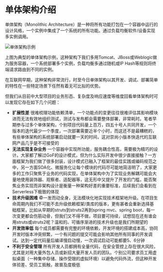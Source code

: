 # 单体架构介绍

单体架构（Monolithic Architecture）是一种将所有功能打包在一个容器中运行的设计风格，一个实例中集成了一个系统的所有功能。通过负载均衡软件/设备实现多实例调用。

![单体架构示例](https://raw.githubusercontent.com/gudaoxuri/Microservices-Architecture/master/resources/images/microservices-architecture.svg?sanitize=true)

上图为典型的单体架构示例，这种架构下我们多用Tomcat、JBoss或Weblogic做为服务容器，一个系统部署多个实例，负载均衡多通过随机或IP Hash等规则将终端请求路由到不同的实例。

在互联网早期，这种架构非常流行，时至今日单体架构以其开发、调试、部署简单的特性在一些特定场景下任然有着无可比拟的优势。

但我们从目前中大型项目的业务形态、复杂度及响应速度等维度回看单体架构时可以发现它存在如下几个问题：

* **扩展性差** 很难梳理功能依赖清单，一个功能点的变更往往很难评估其影响模块进而无法有效地组织测试，测试与发布都会需要整体部署，非常耗时。笔者早期参与过多个单体架构，个别项目代码量上百万，四五十号人共同开发，一个版本的迭代最少一个季度，一次部署需要近半个小时，而这还不是最糟糕的，有些单体架构的系统部署启动就要一天的时间，这对崇尚小版本快迭代的互联网产品几乎是不可接受的
* **无法实现复杂业务** 一个容器中实现所功能，服务耦合性高，需要极为精巧的设计。大家都了解过GoF的设计模式，但为什么实际开发中很少直接接触？一方面框架为我们做了很多封装，设计模式已融入了框架的最佳实践或编码规范之中，另一方面SOA化、微服务化让每个模块的代码尽可能地简洁明了，大家更多的工作只聚焦于业务的代码实现，在单体架构中为了实现业务解耦可能会大量地使用装饰器、观察者、适配器等，这无形中又提升了开发的门槛，能否聚焦业务实现而非架构设计是衡量一种架构好差的重要标准，后续我们会看到在Serverless下极致的体现
* **技术升级困难** 牵一发而动全身，无法模块化地实现技术框架地升级。在项目生命周期内我们不可能不去升级依赖框架/类库的版本，更有甚者会重新选择基础框架，比如从早期的struts到struts2再到spring mvc、spring boot，每一次变更都会伤筋动骨，但我们又不得不做，项目要可持续，试想现在还有谁会用struts或struts2呢？温和的、可循序渐进的技术升级也是我们所期望的
* **开发效率低** 每个成员都需要有完整的环境依赖，开发环境的搭建成本高，协同开发时版本冲突频繁，一个有问题的提交可能会影响其他所有同事的开发调试。达到一定代码量后编译慢启动慢，一次调试启动可能都要5、6分钟
* **不利于安全管理** 所有开发人员都拥有全量代码，在安全管控上存在很大风险，尤其是对用大量外包人员或新招大量开发人员的团队。个别公司要求员工用虚拟桌面（一种集中存储、操作受限的虚拟环境）以避免代码外流，但这种开发体验差、受员工抵触，故普及度极低

